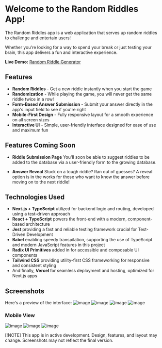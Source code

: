 # Welcome to the Random Riddles App!
The Random Riddles app is a web application that serves up random riddles to challenge and entertain users! 

Whether you're looking for a way to spend your break or just testing your brain, this app delivers a fun and interactive experience.

<b>Live Demo:</b> [Random Riddle Generator](https://riddles-app-ten.vercel.app)

## Features
- <b>Random Riddles</b> - Get a new riddle instantly when you start the game
- <b>Randomization</b> - While playing the game, you will never get the same riddle twice in a row!
- <b>Form-Based Answer Submission</b> - Submit your answer directly in the app's input field to see if you're right
- <b>Mobile-First Design</b> - Fully responsive layout for a smooth experience on all screen sizes
- <b>Interactive UI</b> - Simple, user-friendly interface designed for ease of use and maximum fun

## Features Coming Soon
- <b>Riddle Submission Page</b>
You'll soon be able to suggest riddles to be added to the database via a user-friendly form to the growing database.

- <b>Answer Reveal</b>
Stuck on a tough riddle? Ran out of guesses? A reveal option is in the works for those who want to know the answer before moving on to the next riddle!

## Technologies Used
- <b>Next.js + TypeScript</b> utilized for backend logic and routing, developed using a test-driven approach
- <b>React + TypeScript</b> powers the front-end with a modern, component-based architecture
- <b>Jest</b> providing a fast and reliable testing framework crucial for Test-Driven Development
- <b>Babel</b> enabling speedy transpilation, supporting the use of TypeScript and modern JavaScript features in this project
- <b>Radix UI Primitives</b> added in for accessible and composable UI components
- <b>Tailwind CSS</b> providing utility-first CSS frameworking for responsive and consistent styling
- And finally, <b>Vercel</b> for seamless deployment and hosting, optimized for Next.js apps

## Screenshots
Here's a preview of the interface:
![image](https://github.com/user-attachments/assets/3de5dbff-6a22-4abf-b209-93ea115f8bb0)
![image](https://github.com/user-attachments/assets/2a9fbdbf-b136-4fe6-a349-a1b8f590c119)
![image](https://github.com/user-attachments/assets/a66bc650-bf31-4e22-8b7e-ff66f8760433)
![image](https://github.com/user-attachments/assets/fc4eb207-e014-4e93-819d-e90f7fa281e0)

### Mobile View
![image](https://github.com/user-attachments/assets/d1670efc-7f29-4b85-a477-a4b926b2c0ef)
![image](https://github.com/user-attachments/assets/d87d8f7e-e40e-458a-8384-5e3efb84e9f5)
![image](https://github.com/user-attachments/assets/fd8d3710-b256-44ae-aa01-113a7838e148)

[!NOTE]
This app is in active development. Design, features, and layout may change. Screenshots may not reflect the final version.
